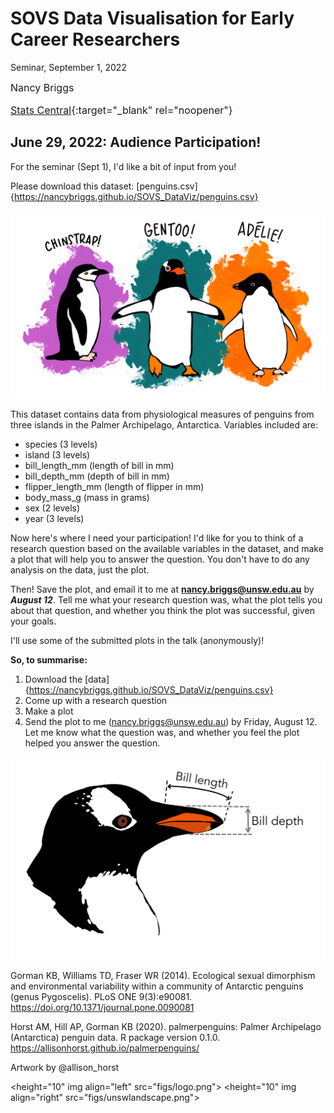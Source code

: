 
# SOVS Data Visualisation for Early Career Researchers
Seminar, September 1, 2022
 
<font size="3"> 
Nancy Briggs
 
[Stats Central](https://www.analytical.unsw.edu.au/facilities/stats-central){:target="_blank" rel="noopener"}

</font>
 
## June 29, 2022: Audience Participation!

For the seminar (Sept 1), I'd like a bit of input from you!

Please download this dataset: [penguins.csv]{https://nancybriggs.github.io/SOVS_DataViz/penguins.csv}

![](figs/lter_penguins.png)

This dataset contains data from physiological measures of penguins from three islands in the Palmer Archipelago, Antarctica. Variables included are:

- species (3 levels)
- island (3 levels)
- bill_length_mm (length of bill in mm)
- bill_depth_mm (depth of bill in mm)
- flipper_length_mm (length of flipper in mm)
- body_mass_g (mass in grams)
- sex (2 levels)
- year (3 levels)

Now here's where I need your participation! I'd like for you to think of a research question based on the available variables in the dataset, and make a plot that will help you to answer the question.  You don't have to do any analysis on the data, just the plot.

Then!  Save the plot, and email it to me at **nancy.briggs@unsw.edu.au** by **_August 12_**.  Tell me what your research question was, what the plot tells you about that question, and whether you think the plot was successful, given your goals.

I'll use some of the submitted plots in the talk (anonymously)!

**So, to summarise:**

1. Download the [data]{https://nancybriggs.github.io/SOVS_DataViz/penguins.csv}
2. Come up with a research question
3. Make a plot
4. Send the plot to me (nancy.briggs@unsw.edu.au) by Friday, August 12. Let me know what the question was, and whether you feel the plot helped you answer the question.

![height=70%](figs/culmen_depth.png)


Gorman KB, Williams TD, Fraser WR (2014). Ecological sexual dimorphism and environmental variability within a community of Antarctic penguins (genus Pygoscelis). PLoS ONE 9(3):e90081. https://doi.org/10.1371/journal.pone.0090081


Horst AM, Hill AP, Gorman KB (2020). palmerpenguins: Palmer Archipelago (Antarctica) penguin data. R package version 0.1.0. 
https://allisonhorst.github.io/palmerpenguins/

Artwork by @allison_horst

<height="10" img align="left" src="figs/logo.png"> 
<height="10"  img align="right" src="figs/unswlandscape.png">




